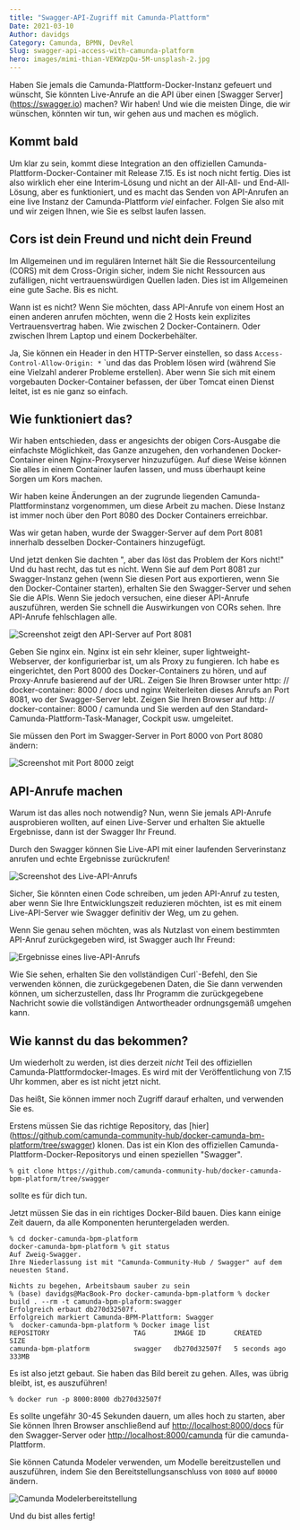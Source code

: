 ```yaml
---
title: "Swagger-API-Zugriff mit Camunda-Plattform"
Date: 2021-03-10
Author: davidgs
Category: Camunda, BPMN, DevRel
Slug: swagger-api-access-with-camunda-platform
hero: images/mimi-thian-VEKWzpQu-5M-unsplash-2.jpg
---
```


Haben Sie jemals die Camunda-Plattform-Docker-Instanz gefeuert und wünscht, Sie könnten Live-Anrufe an die API über einen [Swagger Server] (https://swagger.io) machen? Wir haben! Und wie die meisten Dinge, die wir wünschen, könnten wir tun, wir gehen aus und machen es möglich.

## Kommt bald

Um klar zu sein, kommt diese Integration an den offiziellen Camunda-Plattform-Docker-Container mit Release 7.15. Es ist noch nicht fertig. Dies ist also wirklich eher eine Interim-Lösung und nicht an der All-All- und End-All-Lösung, aber es funktioniert, und es macht das Senden von API-Anrufen an eine live Instanz der Camunda-Plattform *viel* einfacher. Folgen Sie also mit und wir zeigen Ihnen, wie Sie es selbst laufen lassen.

## Cors ist dein Freund und nicht dein Freund

Im Allgemeinen und im regulären Internet hält Sie die Ressourcenteilung (CORS) mit dem Cross-Origin sicher, indem Sie nicht Ressourcen aus zufälligen, nicht vertrauenswürdigen Quellen laden. Dies ist im Allgemeinen eine gute Sache. Bis es nicht.

Wann ist es nicht? Wenn Sie möchten, dass API-Anrufe von einem Host an einen anderen anrufen möchten, wenn die 2 Hosts kein explizites Vertrauensvertrag haben. Wie zwischen 2 Docker-Containern. Oder zwischen Ihrem Laptop und einem Dockerbehälter.

Ja, Sie können ein Header in den HTTP-Server einstellen, so dass `Access-Control-Allow-Origin: *` `und das das Problem lösen wird (während Sie eine Vielzahl anderer Probleme erstellen). Aber wenn Sie sich mit einem vorgebauten Docker-Container befassen, der über Tomcat einen Dienst leitet, ist es nie ganz so einfach.

## Wie funktioniert das?

Wir haben entschieden, dass er angesichts der obigen Cors-Ausgabe die einfachste Möglichkeit, das Ganze anzugehen, den vorhandenen Docker-Container einen Nginx-Proxyserver hinzuzufügen. Auf diese Weise können Sie alles in einem Container laufen lassen, und muss überhaupt keine Sorgen um Kors machen.

Wir haben keine Änderungen an der zugrunde liegenden Camunda-Plattforminstanz vorgenommen, um diese Arbeit zu machen. Diese Instanz ist immer noch über den Port 8080 des Docker Containers erreichbar.

Was wir getan haben, wurde der Swagger-Server auf dem Port 8081 innerhalb desselben Docker-Containers hinzugefügt.

Und jetzt denken Sie dachten ", aber das löst das Problem der Kors nicht!" Und du hast recht, das tut es nicht. Wenn Sie auf dem Port 8081 zur Swagger-Instanz gehen (wenn Sie diesen Port aus exportieren, wenn Sie den Docker-Container starten), erhalten Sie den Swagger-Server und sehen Sie die APIs. Wenn Sie jedoch versuchen, eine dieser API-Anrufe auszuführen, werden Sie schnell die Auswirkungen von CORs sehen. Ihre API-Anrufe fehlschlagen alle.

![Screenshot zeigt den API-Server auf Port 8081](images/Screen%20Shot%202021-02-19%20at%2012.19.33%20PM.png)

Geben Sie nginx ein. Nginx ist ein sehr kleiner, super lightweight-Webserver, der konfigurierbar ist, um als Proxy zu fungieren. Ich habe es eingerichtet, den Port 8000 des Docker-Containers zu hören, und auf Proxy-Anrufe basierend auf der URL. Zeigen Sie Ihren Browser unter http: // docker-container: 8000 / docs und nginx Weiterleiten dieses Anrufs an Port 8081, wo der Swagger-Server lebt. Zeigen Sie Ihren Browser auf http: // docker-container: 8000 / camunda und Sie werden auf den Standard-Camunda-Plattform-Task-Manager, Cockpit usw. umgeleitet.

Sie müssen den Port im Swagger-Server in Port 8000 von Port 8080 ändern:

![Screenshot mit Port 8000 zeigt](images/Screen%20Shot%202021-02-19%20at%2012.21.08%20PM.png)

## API-Anrufe machen

Warum ist das alles noch notwendig? Nun, wenn Sie jemals API-Anrufe ausprobieren wollten, auf einen Live-Server und erhalten Sie aktuelle Ergebnisse, dann ist der Swagger Ihr Freund.

Durch den Swagger können Sie Live-API mit einer laufenden Serverinstanz anrufen und echte Ergebnisse zurückrufen!

![Screenshot des Live-API-Anrufs](images/Screen%20Shot%202021-02-19%20at%2012.21.36%20PM.png)

Sicher, Sie könnten einen Code schreiben, um jeden API-Anruf zu testen, aber wenn Sie Ihre Entwicklungszeit reduzieren möchten, ist es mit einem Live-API-Server wie Swagger definitiv der Weg, um zu gehen.

Wenn Sie genau sehen möchten, was als Nutzlast von einem bestimmten API-Anruf zurückgegeben wird, ist Swagger auch Ihr Freund:

![Ergebnisse eines live-API-Anrufs](images/Screen%20Shot%202021-02-22%20at%2010.46.52%20AM.png)

Wie Sie sehen, erhalten Sie den vollständigen Curl`-Befehl, den Sie verwenden können, die zurückgegebenen Daten, die Sie dann verwenden können, um sicherzustellen, dass Ihr Programm die zurückgegebene Nachricht sowie die vollständigen Antwortheader ordnungsgemäß umgehen kann.

## Wie kannst du das bekommen?

Um wiederholt zu werden, ist dies derzeit *nicht* Teil des offiziellen Camunda-Plattformdocker-Images. Es wird mit der Veröffentlichung von 7.15 Uhr kommen, aber es ist nicht jetzt nicht.

Das heißt, Sie können immer noch Zugriff darauf erhalten, und verwenden Sie es.

Erstens müssen Sie das richtige Repository, das [hier] (https://github.com/camunda-community-hub/docker-camunda-bm-platform/tree/swagger) klonen. Das ist ein Klon des offiziellen Camunda-Plattform-Docker-Repositorys und einen speziellen "Swagger".

```
% git clone https://github.com/camunda-community-hub/docker-camunda-bpm-platform/tree/swagger
```
sollte es für dich tun.

Jetzt müssen Sie das in ein richtiges Docker-Bild bauen. Dies kann einige Zeit dauern, da alle Komponenten heruntergeladen werden.

```
% cd docker-camunda-bpm-platform
docker-camunda-bpm-platform % git status
Auf Zweig-Swagger.
Ihre Niederlassung ist mit "Camunda-Community-Hub / Swagger" auf dem neuesten Stand.

Nichts zu begehen, Arbeitsbaum sauber zu sein
% (base) davidgs@MacBook-Pro docker-camunda-bpm-platform % docker build . --rm -t camunda-bpm-plaform:swagger
Erfolgreich erbaut db270d32507f.
Erfolgreich markiert Camunda-BPM-Plattform: Swagger
%  docker-camunda-bpm-platform % Docker image list
REPOSITORY                     TAG       IMAGE ID       CREATED         SIZE
camunda-bpm-platform           swagger   db270d32507f   5 seconds ago   333MB
```
Es ist also jetzt gebaut. Sie haben das Bild bereit zu gehen. Alles, was übrig bleibt, ist, es auszuführen!
```
% docker run -p 8000:8000 db270d32507f
```

Es sollte ungefähr 30-45 Sekunden dauern, um alles hoch zu starten, aber Sie können Ihren Browser anschließend auf [http://localhost:8000/docs](http://localhost:8000/docs) für den Swagger-Server oder [http://localhost:8000/camunda](http://localhost:8000/camunda) für die camunda-Plattform.

Sie können Catunda Modeler verwenden, um Modelle bereitzustellen und auszuführen, indem Sie den Bereitstellungsanschluss von `8080` auf `80000` ändern.

![Camunda Modelerbereitstellung](images/Screen%20Shot%202021-02-22%20at%2011.23.19%20AM.png)

Und du bist alles fertig!